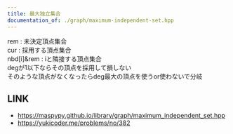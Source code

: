 ```yaml
---
title: 最大独立集合
documentation_of: ./graph/maximum-independent-set.hpp
---
```


rem : 未決定頂点集合  
cur : 採用する頂点集合  
nbd[i]&rem : iと隣接する頂点集合  
degが1以下ならその頂点を採用して損しない  
そのような頂点がなくなったらdeg最大の頂点を使うor使わないで分岐  

## LINK
- <https://maspypy.github.io/library/graph/maximum_independent_set.hpp>
- <https://yukicoder.me/problems/no/382>

